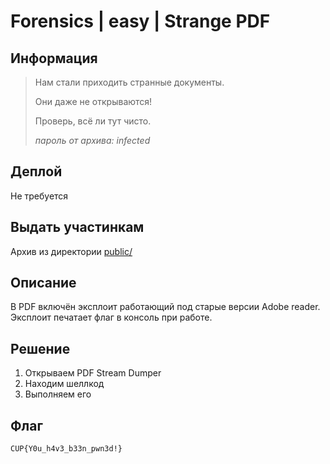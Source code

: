 # Forensics | easy | Strange PDF

## Информация

> Нам стали приходить странные документы.
>
> Они даже не открываются!
>
> Проверь, всё ли тут чисто.
> 
> *пароль от архива: infected*
>

## Деплой

Не требуется

## Выдать участинкам

Архив из директории [public/](public/)

## Описание

В PDF включён эксплоит работающий под старые версии Adobe reader. Эксплоит печатает флаг в консоль при работе.

## Решение

1. Открываем PDF Stream Dumper
2. Находим шеллкод
3. Выполняем его

## Флаг

`CUP{Y0u_h4v3_b33n_pwn3d!}`